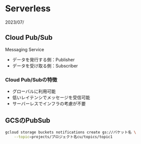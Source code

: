 # Serverless
2023/07/

## Cloud Pub/Sub
Messaging Service
- データを発行する側：Publisher
- データを受け取る側：Subscriber
### Cloud Pub/Subの特徴
- グローバルに利用可能
- 低いレイテンシでメッセージを受信可能
- サーバーレスでインフラの考慮が不要



## GCSのPubSub

```bash
gcloud storage buckets notifications create gs://バケット名 \
    --topic=projects/プロジェクト名cu/topics/topic1
```